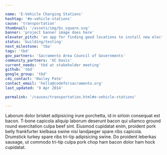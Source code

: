 ```yaml
---

name: 'E-Vehicle Charging Stations'
hashtag: '#e-vehicle-stations'
cause: 'transportation'
thumbnail: '/assets/img/bs_square.svg'
banner: 'project banner image does here'
elevator_pitch: 'an app for finding good locations to install new electric vehicle charging stations'
status: 'building/testing'
next_milestone: 'tba'
tags: 'tbd'
gov_partners: 'Sacramento Area Council of Governments'
community_partners: 'UC Davis'
current_needs: 'tbd at stakeholder meeting'
github: 'tbd'
google_group: 'tbd'
c4s_contact: 'Hailey Pate'
contact_email: 'hello@codeforsacramento.org'
last_updated: '9 Apr 2014'

permalink: '/causes/transportation.html#e-vehicle-stations'

---
```


<!-- Add project description text here! -->

Laborum dolor brisket adipisicing irure porchetta, id in sirloin consequat est bacon. T-bone capicola aliquip laborum deserunt bacon qui ullamco ground round exercitation culpa beef sint. Eiusmod cupidatat enim, proident pork belly frankfurter kielbasa swine nisi landjaeger spare ribs capicola. Drumstick turkey spare ribs tri-tip adipisicing swine. Do proident leberkas sausage, ut commodo tri-tip culpa pork chop ham bacon dolor ham hock cupidatat.




  